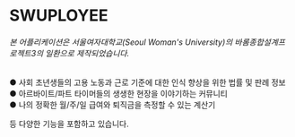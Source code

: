 # SWUPLOYEE

###### 본 어플리케이션은 서울여자대학교(Seoul Woman's University)의 바롬종합설계프로젝트3의 일환으로 제작되었습니다.

● 사회 초년생들의 고용 노동과 근로 기준에 대한 인식 향상을 위한 법률 및 판례 정보<br>
● 아르바이트/파트 타이머들의 생생한 현장을 이야기하는 커뮤니티<br>
● 나의 정확한 월/주/일 급여와 퇴직금을 측정할 수 있는 계산기

등 다양한 기능을 포함하고 있습니다.
